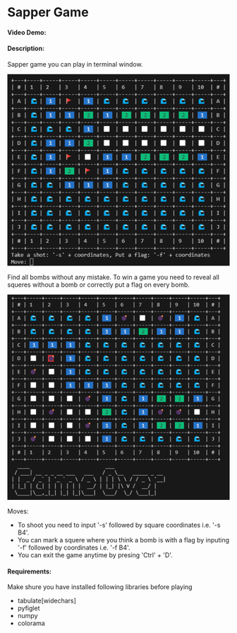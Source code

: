 # Sapper Game
#### Video Demo:  <URL HERE>
#### Description:
Sapper game you can play in terminal window.

![Screenshot 1](Sapper_1.png)

Find all bombs without any mistake. To win a game you need to reveal all squeres without a bomb or correctly put a flag on every bomb.

![Screenshot 2](Sapper_2.png)

Moves:
- To shoot you need to input '-s' followed by square coordinates i.e. '-s B4'.
- You can mark a squere where you think a bomb is with a flag by inputing '-f' followed by coordinates i.e. '-f B4'.
- You can exit the game anytime by presing 'Ctrl' + 'D'.

#### Requirements:

Make shure you have installed following libraries before playing
- tabulate[widechars]
- pyfiglet
- numpy
- colorama
